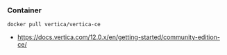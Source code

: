 ### Container

```
docker pull vertica/vertica-ce
```

-   https://docs.vertica.com/12.0.x/en/getting-started/community-edition-ce/
